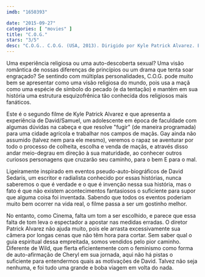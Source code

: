 ```yaml
---
imdb: "1650393"

date: "2015-09-27"
categories: [ "movies" ]
title: "C.O.G."
stars: "3/5"
desc: "C.O.G.. C.O.G. (USA, 2013). Dirigido por Kyle Patrick Alvarez. Escrito por Kyle Patrick Alvarez, David Sedaris. Com Jonathan Groff, Tyra Richards, Beth Furumasu, Keiko Green, Kamyar Jahan, Danny Belrose, Zachary Vitale, Marvella McPartland, Tim Patteron."
---
```

Uma experiência religiosa ou uma auto-descoberta sexual? Uma visão romântica de nossas diferenças de princípios ou um drama que tenta soar engraçado? Se sentindo com múltiplas personalidades, C.O.G. pode muito bem se apresentar como uma visão religiosa do mundo, pois usa a maçã como uma espécie de símbolo do pecado (e da tentação) e mantém em sua história uma estrutura esquizofrênica tão conhecida dos religiosos mais fanáticos.

Este é o segundo filme de Kyle Patrick Alvarez e que apresenta a experiência de David/Samuel, um adolescente em época de faculdade com algumas dúvidas na cabeça e que resolve "fugir" (de maneira programada) para uma cidade agrícola e trabalhar nos campos de maçãs. Gay ainda não assumido (talvez nem para ele mesmo), veremos o rapaz se aventurar por todo o processo de colheita, escolha e venda de maçãs, e através disso andar meio-degrau em direção à sua maturidade, ao conhecer outros curiosos personagens que cruzarão seu caminho, para o bem E para o mal.

Ligeiramente inspirado em eventos pseudo-auto-biográficos de David Sedaris, um escritor e radialista conhecido por essas histórias, nunca saberemos o que é verdade e o que é invenção nessa sua história, mas o fato é que não existem acontecimentos fantasiosos o suficiente para supor que alguma coisa foi inventada. Sabendo que todos os eventos poderiam muito bem ocorrer na vida real, o filme passa a ser um gostinho melhor.

No entanto, como Cinema, falta um tom a ser escolhido, e parece que essa falta de tom leva o espectador a apostar nas medidas erradas. O diretor Patrick Alvarez não ajuda muito, pois ele arrasta excessivamente sua câmera por longas cenas que não têm hora para cortar. Sem saber qual o guia espiritual dessa empreitada, somos vendidos pelo pior caminho. Diferente de Wild, que flerta eficientemente com o feminismo como forma de auto-afirmação de Cheryl em sua jornada, aqui não há pistas o suficiente para entendermos quais as motivações de David. Talvez não seja nenhuma, e foi tudo uma grande e boba viagem em volta do nada.
